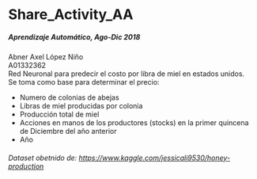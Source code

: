 # Share_Activity_AA

##### Aprendizaje Automático, Ago-Dic 2018
Abner Axel López Niño  
A01332362  
Red Neuronal para predecir el costo por libra de miel en estados unidos.  
Se toma como base para determinar el precio:   
- Numero de colonias de abejas  
- Libras de miel producidas por colonia  
- Producción total de miel  
- Acciones en manos de los productores (stocks) en la primer quincena de Diciembre del año anterior  
- Año  

###### Dataset obetnido de: https://www.kaggle.com/jessicali9530/honey-production
